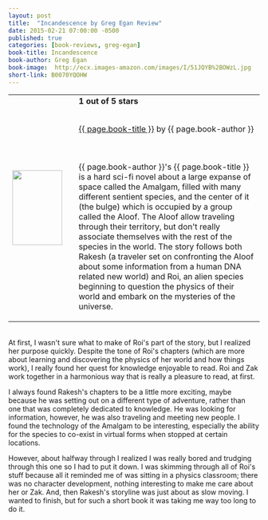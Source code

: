 ```yaml
---
layout: post
title:  "Incandescence by Greg Egan Review"
date: 2015-02-21 07:00:00 -0500
published: true
categories: [book-reviews, greg-egan]
book-title: Incandescence
book-author: Greg Egan
book-image:  http://ecx.images-amazon.com/images/I/51JQYB%2BOWzL.jpg
short-link: B0070YQOHW
---
```


<table>
 <tr>
<td><a href="http://amzn.com/{{ page.short-link }}" target="_blank"><img src="{{ page.book-image }}" style="height:150px; width:100px;"/></a></td>
  <td style="vertical-align:center; padding-left:25px;">
    <b>1 out of 5 stars</b><br/><br/>

<a href="http://amzn.com/{{ page.short-link }}" target="_blank"> {{ page.book-title }}</a> by {{ page.book-author }}

<br/><br/>{{ page.book-author }}'s {{ page.book-title }} is a hard sci-fi novel about a large expanse of space called the Amalgam, filled with many different sentient species, and the center of it (the bulge) which is occupied by a group called the Aloof. The Aloof allow traveling through their territory, but don't really associate themselves with the rest of the species in the world. The story follows both Rakesh (a traveler set on confronting the Aloof about some information from a human DNA related new world) and Roi, an alien species beginning to question the physics of their world and embark on the mysteries of the universe. 

  </td>
 </tr>
</table>

<br/>At first, I wasn't sure what to make of Roi's part of the story, but I realized her purpose quickly. Despite the tone of Roi's chapters (which are more about learning and discovering the physics of her world and how things work), I really found her quest for knowledge enjoyable to read. Roi and Zak work together in a harmonious way that is really a pleasure to read, at first. 

I always found Rakesh's chapters to be a little more exciting, maybe because he was setting out on a different type of adventure, rather than one that was completely dedicated to knowledge. He was looking for information, however, he was also traveling and meeting new people. I found the technology of the Amalgam to be interesting, especially the ability for the species to co-exist in virtual forms when stopped at certain locations. 

However, about halfway through I realized I was really bored and trudging through this one so I had to put it down. I was skimming through all of Roi's stuff because all it reminded me of was sitting in a physics classroom; there was no character development, nothing interesting to make me care about her or Zak. And, then Rakesh's storyline was just about as slow moving. I wanted to finish, but for such a short book it was taking me way too long to do it.
